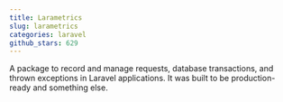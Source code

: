 ```yaml
---
title: Larametrics
slug: larametrics
categories: laravel
github_stars: 629
---
```


A package to record and manage requests, database transactions, and thrown exceptions in Laravel applications. It was built to be production-ready and something else.